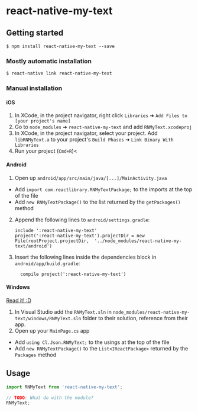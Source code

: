 
# react-native-my-text

## Getting started

`$ npm install react-native-my-text --save`

### Mostly automatic installation

`$ react-native link react-native-my-text`

### Manual installation


#### iOS

1. In XCode, in the project navigator, right click `Libraries` ➜ `Add Files to [your project's name]`
2. Go to `node_modules` ➜ `react-native-my-text` and add `RNMyText.xcodeproj`
3. In XCode, in the project navigator, select your project. Add `libRNMyText.a` to your project's `Build Phases` ➜ `Link Binary With Libraries`
4. Run your project (`Cmd+R`)<

#### Android

1. Open up `android/app/src/main/java/[...]/MainActivity.java`
  - Add `import com.reactlibrary.RNMyTextPackage;` to the imports at the top of the file
  - Add `new RNMyTextPackage()` to the list returned by the `getPackages()` method
2. Append the following lines to `android/settings.gradle`:
  	```
  	include ':react-native-my-text'
  	project(':react-native-my-text').projectDir = new File(rootProject.projectDir, 	'../node_modules/react-native-my-text/android')
  	```
3. Insert the following lines inside the dependencies block in `android/app/build.gradle`:
  	```
      compile project(':react-native-my-text')
  	```

#### Windows
[Read it! :D](https://github.com/ReactWindows/react-native)

1. In Visual Studio add the `RNMyText.sln` in `node_modules/react-native-my-text/windows/RNMyText.sln` folder to their solution, reference from their app.
2. Open up your `MainPage.cs` app
  - Add `using Cl.Json.RNMyText;` to the usings at the top of the file
  - Add `new RNMyTextPackage()` to the `List<IReactPackage>` returned by the `Packages` method


## Usage
```javascript
import RNMyText from 'react-native-my-text';

// TODO: What do with the module?
RNMyText;
```
  